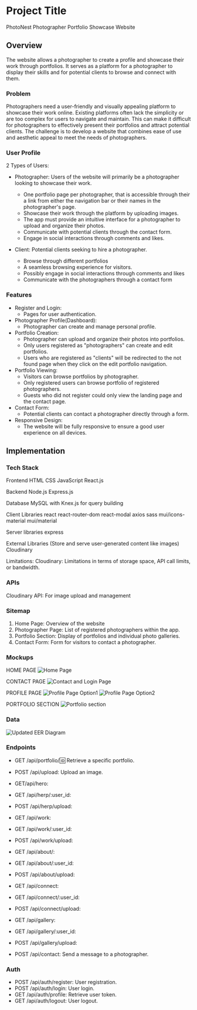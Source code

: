 # Project Title
PhotoNest
Photographer Portfolio Showcase Website

## Overview
The website allows a photographer to create a profile and showcase their work through portfolios. It serves as a platform for a photographer to display their skills and for potential clients to browse and connect with them.

### Problem
Photographers need a user-friendly and visually appealing platform to showcase their work online. Existing platforms often lack the simplicity or are too complex for users to navigate and maintain. This can make it difficult for photographers to effectively present their portfolios and attract potential clients. The challenge is to develop a website that combines ease of use and aesthetic appeal to meet the needs of photographers.

### User Profile
2 Types of Users:
* Photographer: Users of the website will primarily be a photographer looking to showcase their work. 
    * One portfolio page per photographer, that is accessible through their a link from either the navigation bar or their names in the photographer's page. 
    * Showcase their work through the platform by uploading images.
    * The app must provide an intuitive interface for a photographer to upload and organize their photos.
    * Communicate with potential clients through the contact form.
    * Engage in social interactions through comments and likes.

* Client: Potential clients seeking to hire a photographer.
    * Browse through different portfolios
    * A seamless browsing experience for visitors.
    * Possibly engage in social interactions through comments and likes
    * Communicate with the photographers through a contact form


### Features
* Register and Login: 
    - Pages for user authentication.
* Photographer Profile(Dashboard): 
    - Photographer can create and manage personal profile.
* Portfolio Creation: 
    - Photographer can upload and organize their photos into portfolios. 
    - Only users registered as "photographers" can create and edit portfolios. 
    - Users who are registered as "clients" will be redirected to the not found page when they click on the edit portfolio navigation. 
* Portfolio Viewing: 
    - Visitors can browse portfolios by photographer. 
    - Only registered users can browse portfolio of registered photographers. 
    - Guests who did not register could only view the landing page and the contact page. 
* Contact Form: 
    - Potential clients can contact a photographer directly through a form.
* Responsive Design: 
    - The website will be fully responsive to ensure a good user experience on all devices.

## Implementation

### Tech Stack
Frontend
HTML
CSS
JavaScript
React.js

Backend
Node.js
Express.js

Database
MySQL with Knex.js for query building

Client Libraries
react
react-router-dom
react-modal
axios
sass
mui/icons-material
mui/material

Server libraries
express

External Libraries (Store and serve user-generated content like images)
Cloudinary

Limitations:
Cloudinary: Limitations in terms of storage space, API call limits, or bandwidth.

### APIs
Cloudinary API: For image upload and management

### Sitemap
1. Home Page: Overview of the website
2. Photographer Page: List of registered photographers within the app.
3. Portfolio Section: Display of portfolios and individual photo galleries.
4. Contact Form: Form for visitors to contact a photographer.

### Mockups
HOME PAGE
![Home Page](src/assets/mockup/homePage.png)

CONTACT PAGE
![Contact and Login Page](src/assets/mockup/contact-loginPage.png)

PROFILE PAGE
![Profile Page Option1](src/assets/mockup/profilePage1.png)
![Profile Page Option2](src/assets/mockup/profilePage2.png)

PORTFOLIO SECTION
![Portfolio section](src/assets/mockup/portfolioView.png)

### Data
![Updated EER Diagram](src/assets/mockup/updated-eer-diagram.png)

### Endpoints
* GET /api/portfolio/:id: Retrieve a specific portfolio.

* POST /api/upload: Upload an image.

* GET/api/hero:
* GET /api/herp/:user_id:
* POST /api/herp/upload:

* GET /api/work:
* GET /api/work/:user_id:
* POST /api/work/upload:

* GET /api/about/:
* GET /api/about/:user_id:
* POST /api/about/upload:

* GET /api/connect:
* GET /api/connect/:user_id:
* POST /api/connect/upload:

* GET /api/gallery:
* GET /api/gallery/:user_id:
* POST /api/gallery/upload:

* POST /api/contact: Send a message to a photographer.

### Auth
* POST /api/auth/register: User registration.
* POST /api/auth/login: User login.
* GET /api/auth/profile: Retrieve user token.
* GET /api/auth/logout: User logout.